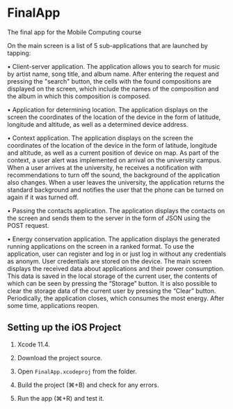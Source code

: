 # FinalApp
The final app for the Mobile Computing course

On the main screen is a list of 5 sub-applications that are launched by tapping:

•	Сlient-server application. The application allows you to search for music by artist name, song title, and album name. After entering the request and pressing the "search" button, the cells with the found compositions are displayed on the screen, which include the names of the composition and the album in which this composition is composed.

•	Application for determining location. The application displays on the screen the coordinates of the location of the device in the form of latitude, longitude and altitude, as well as a determined device address.

•	Context application. The application displays on the screen the coordinates of the location of the device in the form of latitude, longitude and altitude, as well as a current position of device on map. As part of the context, a user alert was implemented on arrival on the university campus. When a user arrives at the university, he receives a notification with recommendations to turn off the sound, the background of the application also changes. When a user leaves the university, the application returns the standard background and notifies the user that the phone can be turned on again if it was turned off.

•	Passing the contacts application. The application displays the contacts on the screen and sends them to the server in the form of JSON using the POST request.

•	Energy conservation application. The application displays the generated running applications on the screen in a ranked format. To use the application, user can register and log in or just log in without any credentials as anonym. User credentials are stored on the device. The main screen displays the received data about applications and their power consumption. This data is saved in the local storage of the current user, the contents of which can be seen by pressing the “Storage” button. It is also possible to clear the storage data of the current user by pressing the “Clear” button. Periodically, the application closes, which consumes the most energy. After some time, applications reopen.

## Setting up the iOS Project

1. Xcode 11.4.

2. Download the project source.

3. Open `FinalApp.xcodeproj` from the folder.

4. Build the project (⌘+B) and check for any errors.

5. Run the app (⌘+R) and test it.
